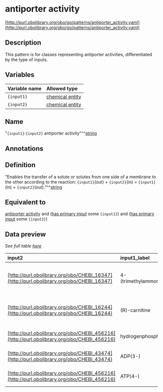 # antiporter activity

[http://purl.obolibrary.org/obo/go/patterns/antiporter_activity.yaml](http://purl.obolibrary.org/obo/go/patterns/antiporter_activity.yaml)

## Description

This pattern is for classes representing antiporter activities, differentiated by the type of inputs.




## Variables

| Variable name | Allowed type |
|:--------------|:-------------|
| `{input1}` | [chemical entity](http://purl.obolibrary.org/obo/CHEBI_24431) |
| `{input2}` | [chemical entity](http://purl.obolibrary.org/obo/CHEBI_24431) |

## Name

"`{input1}`:`{input2}` antiporter activity"^^[string](http://www.w3.org/2001/XMLSchema#string)

## Annotations



## Definition

"Enables the transfer of a solute or solutes from one side of a membrane to the other according to the reaction: `{input1}`(out) + `{input2}`(in) = `{input1}`(in) + `{input2}`(out)."^^[string](http://www.w3.org/2001/XMLSchema#string)

## Equivalent to

[antiporter activity](http://purl.obolibrary.org/obo/GO_0015297)  and ([has primary input](http://purl.obolibrary.org/obo/RO_0004009) some `{input1}`)  and ([has primary input](http://purl.obolibrary.org/obo/RO_0004009) some `{input2}`)







## Data preview

*See full table [here](https://github.com/geneontology/go-ontology/tree/master/src/design_patterns/antiporter_activity.tsv)*

| input2 | input1_label | input2_label | defined_class_label | input1 | defined_class |
|:--|:--|:--|:--|:--|:--|
| [http://purl.obolibrary.org/obo/CHEBI_16347](http://purl.obolibrary.org/obo/CHEBI_16347) | 4-(trimethylammonio)butanoate | (R)-carnitine | [(R)-carnitine:4-(trimethylammonio)butanoate antiporter activity](http://purl.obolibrary.org/obo/(R)-carnitine_4-(trimethylammonio)butanoate antiporter activity) | [http://purl.obolibrary.org/obo/CHEBI_16244](http://purl.obolibrary.org/obo/CHEBI_16244) | [http://purl.obolibrary.org/obo/GO_0044667](http://purl.obolibrary.org/obo/GO_0044667) |
| [http://purl.obolibrary.org/obo/CHEBI_16244](http://purl.obolibrary.org/obo/CHEBI_16244) | (R)-carnitine | 4-(trimethylammonio)butanoate | [(R)-carnitine:4-(trimethylammonio)butanoate antiporter activity](http://purl.obolibrary.org/obo/(R)-carnitine_4-(trimethylammonio)butanoate antiporter activity) | [http://purl.obolibrary.org/obo/CHEBI_16347](http://purl.obolibrary.org/obo/CHEBI_16347) | [http://purl.obolibrary.org/obo/GO_0044667](http://purl.obolibrary.org/obo/GO_0044667) |
| [http://purl.obolibrary.org/obo/CHEBI_456216](http://purl.obolibrary.org/obo/CHEBI_456216) | hydrogenphosphate | ADP(3-) | [ADP:phosphate antiporter activity](http://purl.obolibrary.org/obo/ADP_phosphate antiporter activity) | [http://purl.obolibrary.org/obo/CHEBI_43474](http://purl.obolibrary.org/obo/CHEBI_43474) | [http://purl.obolibrary.org/obo/GO_0140988](http://purl.obolibrary.org/obo/GO_0140988) |
| [http://purl.obolibrary.org/obo/CHEBI_43474](http://purl.obolibrary.org/obo/CHEBI_43474) | ADP(3-) | hydrogenphosphate | [ADP:phosphate antiporter activity](http://purl.obolibrary.org/obo/ADP_phosphate antiporter activity) | [http://purl.obolibrary.org/obo/CHEBI_456216](http://purl.obolibrary.org/obo/CHEBI_456216) | [http://purl.obolibrary.org/obo/GO_0140988](http://purl.obolibrary.org/obo/GO_0140988) |
| [http://purl.obolibrary.org/obo/CHEBI_456216](http://purl.obolibrary.org/obo/CHEBI_456216) | ATP(4-) | ADP(3-) | [ATP:ADP antiporter activity](http://purl.obolibrary.org/obo/ATP_ADP antiporter activity) | [http://purl.obolibrary.org/obo/CHEBI_30616](http://purl.obolibrary.org/obo/CHEBI_30616) | [http://purl.obolibrary.org/obo/GO_0005471](http://purl.obolibrary.org/obo/GO_0005471) |


